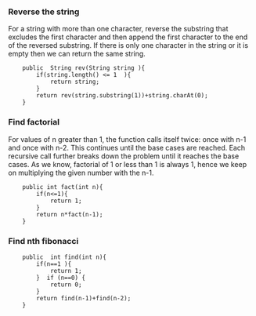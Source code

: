 ### Reverse the string
For a string with more than one character, reverse the substring that excludes the first character and then append the first character to the end of the reversed substring.
If there is only one character in the string or it is empty then we can return the same string. 
```
    public  String rev(String string ){
        if(string.length() <= 1  ){
            return string;
        }
        return rev(string.substring(1))+string.charAt(0);
    }
```
### Find factorial
For values of n greater than 1, the function calls itself twice: once with n-1 and once with n-2.
This continues until the base cases are reached. Each recursive call further breaks down the problem until it reaches the base cases.
As we know, factorial of 1 or less than 1 is always 1, hence we keep on multiplying the given number with the n-1.
```
    public int fact(int n){
        if(n<=1){
            return 1;
        }
        return n*fact(n-1);
    }

```
### Find nth fibonacci 

```
    public  int find(int n){
        if(n==1 ){
            return 1;
        }  if (n==0) {
            return 0;
        }
        return find(n-1)+find(n-2);
    }
```
